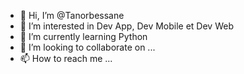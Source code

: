 - 👋 Hi, I’m @Tanorbessane
- 👀 I’m interested in Dev App, Dev Mobile et Dev Web
- 🌱 I’m currently learning Python
- 💞️ I’m looking to collaborate on ...
- 📫 How to reach me ...

<!---
Tanorbessane/Tanorbessane is a ✨ special ✨ repository because its `README.md` (this file) appears on your GitHub profile.
You can click the Preview link to take a look at your changes.
--->
